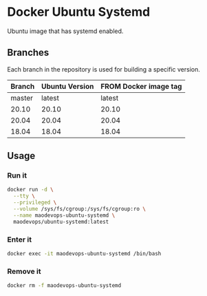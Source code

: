 # Docker Ubuntu Systemd

Ubuntu image that has systemd enabled.

## Branches

Each branch in the repository is used for building a specific version.

| Branch | Ubuntu Version | FROM Docker image tag |
| ------ | -------------- | --------------------- |
| master | latest         | latest                |
| 20.10  | 20.10          | 20.10                 |
| 20.04  | 20.04          | 20.04                 |
| 18.04  | 18.04          | 18.04                 |

## Usage

### Run it

```bash
docker run -d \
  --tty \
  --privileged \
  --volume /sys/fs/cgroup:/sys/fs/cgroup:ro \
  --name maodevops-ubuntu-systemd \
  maodevops/ubuntu-systemd:latest
```

### Enter it

```bash
docker exec -it maodevops-ubuntu-systemd /bin/bash
```

### Remove it

```bash
docker rm -f maodevops-ubuntu-systemd
```
